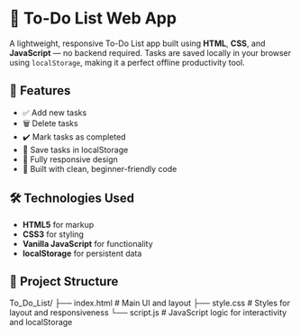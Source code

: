 # 📝 To-Do List Web App

A lightweight, responsive To-Do List app built using **HTML**, **CSS**, and **JavaScript** — no backend required. Tasks are saved locally in your browser using `localStorage`, making it a perfect offline productivity tool.

## 🚀 Features

- ✅ Add new tasks
- 🗑️ Delete tasks
- ✔️ Mark tasks as completed
- 💾 Save tasks in localStorage
- 📱 Fully responsive design
- 🧠 Built with clean, beginner-friendly code

## 🛠️ Technologies Used

- **HTML5** for markup
- **CSS3** for styling
- **Vanilla JavaScript** for functionality
- **localStorage** for persistent data

## 📁 Project Structure

To_Do_List/
├── index.html # Main UI and layout
├── style.css # Styles for layout and responsiveness
└── script.js # JavaScript logic for interactivity and localStorage
